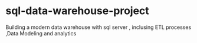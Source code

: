 # sql-data-warehouse-project
Building a modern data warehouse with sql server , inclusing ETL processes ,Data Modeling and analytics
